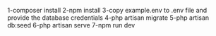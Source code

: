 1-composer install
2-npm install
3-copy example.env to .env file and provide the database credentials
4-php artisan migrate
5-php artisan db:seed
6-php artisan serve
7-npm run dev
